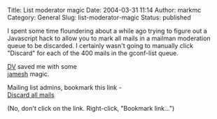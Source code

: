 Title: List moderator magic
Date: 2004-03-31 11:14
Author: markmc
Category: General
Slug: list-moderator-magic
Status: published

I spent some time floundering about a while ago trying to figure out a  
Javascript hack to allow you to mark all mails in a mailman moderation  
queue to be discarded. I certainly wasn't going to manually click  
"Discard" for each of the 400 mails in the gconf-list queue.

[DV](http://www.advogato.org/person/DV) saved me with some  
[jamesh](http://www.advogato.org/person/jamesh) magic.

Mailing list admins, bookmark this link -  
[Discard all
mails]((function()%7Bvar%20elements=document.forms%5B0%5D.elements;for(var%20i=0;ielements.length;i++)%7Bvar%20el=elements%5Bi%5D;if(el.type=='radio'&&el.value=='3')%7Bel.checked=true;%7D%7D%7D)())

(No, don't click on the link. Right-click, "Bookmark link...")
